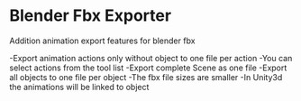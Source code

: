 # Blender Fbx Exporter
Addition animation export features for blender fbx

  -Export animation actions only without object to one file per action
  -You can select actions from the tool list
  -Export complete Scene as one file
  -Export all objects to one file per object
  -The fbx file sizes are smaller
  -In Unity3d the animations will be linked to object
